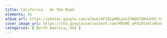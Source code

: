 ```yaml
---
title: California - On the Road
elements: 41
album_url: https://photos.google.com/album/AF1QipM8LpXaIVWQXTdAUuXDS-YncXLF14ql4N4wc420
cover_image_url: https://lh3.googleusercontent.com/M8VME_wPd1F8iKloMinMLacYQzoJv9KeouO7Bu0r6n8ufhnCjVS6YImHRXpKr9NbAy6etaWnu6k7Qg_mmhV3jyaXBT4XziMu3jMei7nbas_yqhDUki_ufQ47TzqJKt951GwADlbxQeDSmi5fVSKMZoE5cyMjPt3Gpz8fT-4gxN7bhy4B43tlUDWLnTv1RZ09gSIc9bWp9a26pATb-TZdXWZTaSyBDlh8IBa0NmbXMm3jfQsfG8X-XJXZd-wUN_fLVbMxOCYyHLLf4g2lauG-WmsPjgOt9CE8RLMdVcPsDhsk3tphFxDHBHCTVNk_MJuHBvGJfbdoud2-0u_JRfyneb1Uw7_sw_J9XWq95vIiW1NE17seqDvlDZ_jacTRr4ISzDI0dAD1ZHR1qpJ9Lbb3HFw-tzjOnG5vF5C59aZSTNrqm8N3u_vU9YliNUqjl8_CQSOgpKAoOr87DS2vTKIzeq0vx8sU0SFpYvFJsQiWHXZBvRc9FEHx9tkTwO3ghZwCPTMdULK-SOAEw4kw9h0N7rXG-SXJk2DsPzWJvYmzv8V-HoHDZBxVr-8Qq2PnKVT5O45tWKMdIDA2JRMt0nGkE5_yZHaIPYeRSEWSPvRLcYHwoLyvn0gufo4wI2MM2EXxQONoNNGGvTqaE6uOTJyRYENm=s195-p-k-no
categories: [ North America, USA ]
---
```

